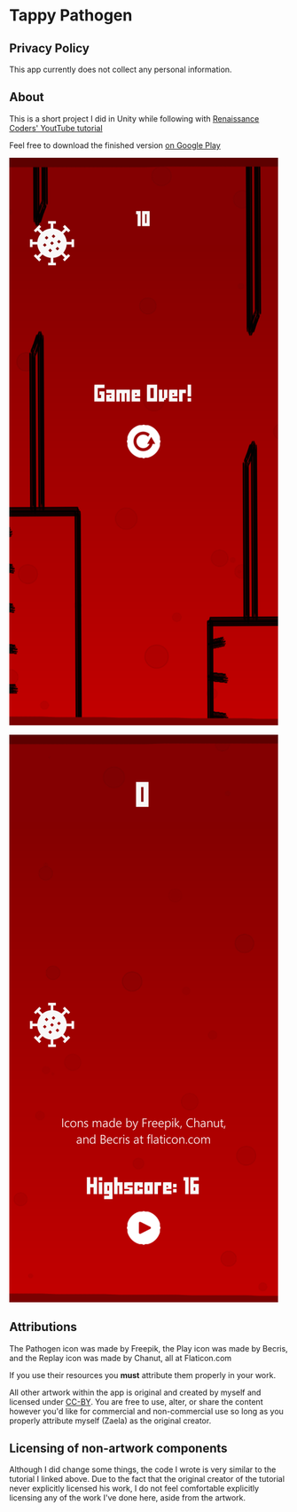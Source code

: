 # Tappy Pathogen

## Privacy Policy

This app currently does not collect any personal information.

## About

This is a short project I did in Unity while following with [Renaissance Coders' YoutTube tutorial](https://www.youtube.com/watch?v=A-GkNM8M5p8&t=1120s)

Feel free to download the finished version [on Google Play](https://play.google.com/store/apps/details?id=com.zaelaapps.TappyPathogen)

![Game Over Screenshot](GameOverScreenshot.png)

![Game Start Screenshot](StartGameScreenshot.png)

## Attributions

The Pathogen icon was made by Freepik, the Play icon was made by Becris, and the Replay icon was made by Chanut, all at Flaticon.com

If you use their resources you **must** attribute them properly in your work.

All other artwork within the app is original and created by myself and licensed under [CC-BY](https://creativecommons.org/licenses/by/4.0/).
You are free to use, alter, or share the content however you'd like for commercial and non-commercial use so long as you properly attribute myself (Zaela) as the original creator.

## Licensing of non-artwork components

Although I did change some things, the code I wrote is very similar to the tutorial I linked above.
Due to the fact that the original creator of the tutorial never explicitly licensed his work, I do not feel comfortable explicitly licensing any of the work I've done here, aside from the artwork.
